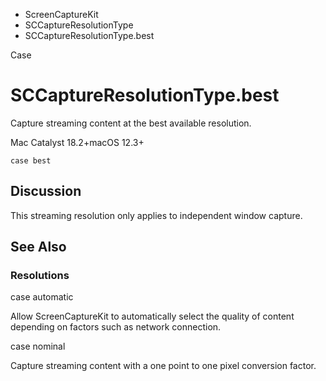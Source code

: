 

- ScreenCaptureKit
- SCCaptureResolutionType
-  SCCaptureResolutionType.best 

Case

# SCCaptureResolutionType.best

Capture streaming content at the best available resolution.

Mac Catalyst 18.2+macOS 12.3+

``` source
case best
```

## Discussion

This streaming resolution only applies to independent window capture.

## See Also

### Resolutions

case automatic

Allow ScreenCaptureKit to automatically select the quality of content depending on factors such as network connection.

case nominal

Capture streaming content with a one point to one pixel conversion factor.

